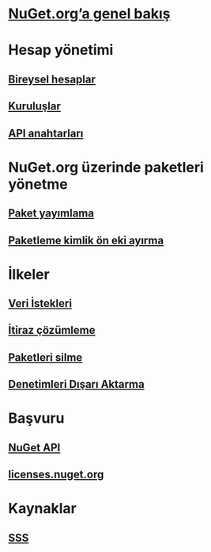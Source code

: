 # [NuGet.org’a genel bakış](overview-nuget-org.md)
# Hesap yönetimi
## [Bireysel hesaplar](individual-accounts.md)
## [Kuruluşlar](organizations-on-nuget-org.md)
## [API anahtarları](scoped-api-keys.md)
# NuGet.org üzerinde paketleri yönetme
## [Paket yayımlama](publish-a-package.md)
## [Paketleme kimlik ön eki ayırma](id-prefix-reservation.md)
# İlkeler
## [Veri İstekleri](policies/Data-requests.md)
## [İtiraz çözümleme](policies/dispute-resolution.md)
## [Paketleri silme](policies/deleting-packages.md)
## [Denetimleri Dışarı Aktarma](policies/export-control.md)
# Başvuru
## [NuGet API](../api/overview.md)
## [licenses.nuget.org](licenses.nuget.org.md)
# Kaynaklar
## [SSS](nuget-org-faq.md)
